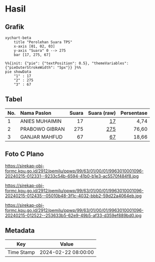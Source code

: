# Hasil

## Grafik

```mermaid
xychart-beta
    title "Perolehan Suara TPS"
    x-axis [01, 02, 03]
    y-axis "Suara" 0 --> 275
    bar [17, 275, 67]
```

```mermaid
%%{init: {"pie": {"textPosition": 0.5}, "themeVariables": {"pieOuterStrokeWidth": "5px"}} }%%
pie showData
    "1" : 17
    "2" : 275
    "3" : 67
```

## Tabel

| No. | Nama Paslon    | Suara | Suara (raw) | Persentase |
|:--- |:-------------- | -----:| -----------:| ----------:|
| 1   | ANIES MUHAIMIN | 17    | [17][p-1]   | 4,74       |
| 2   | PRABOWO GIBRAN | 275   | [275][p-2]  | 76,60      |
| 3   | GANJAR MAHFUD  | 67    | [67][p-3]   | 18,66      |


[p-1]: https://github.com/gigit-pemilu/pemilu-2024-99-luar-negeri/blob/main/pilpres/hitung-suara/sub/99-luar-negeri/sub/63-kuching-malaysia/sub/01-kuching-malaysia/sub/0001-kuching-malaysia/sub/096-ksk-091/sub/paslon-1.txt
[p-2]: https://github.com/gigit-pemilu/pemilu-2024-99-luar-negeri/blob/main/pilpres/hitung-suara/sub/99-luar-negeri/sub/63-kuching-malaysia/sub/01-kuching-malaysia/sub/0001-kuching-malaysia/sub/096-ksk-091/sub/paslon-2.txt
[p-3]: https://github.com/gigit-pemilu/pemilu-2024-99-luar-negeri/blob/main/pilpres/hitung-suara/sub/99-luar-negeri/sub/63-kuching-malaysia/sub/01-kuching-malaysia/sub/0001-kuching-malaysia/sub/096-ksk-091/sub/paslon-3.txt

## Foto C Plano

https://sirekap-obj-formc.kpu.go.id/2912/pemilu/ppwp/99/63/01/00/01/9963010001096-20240215-012331--9233c54b-6594-41b0-b1e3-ac5570f484f8.jpg

https://sirekap-obj-formc.kpu.go.id/2912/pemilu/ppwp/99/63/01/00/01/9963010001096-20240215-012435--05010b48-3f1c-4032-bbb2-59d22a4064eb.jpg

https://sirekap-obj-formc.kpu.go.id/2912/pemilu/ppwp/99/63/01/00/01/9963010001096-20240215-012522--253633b5-62e9-49b5-af33-d359ef889bd0.jpg


## Metadata

| Key        | Value               |
| ---------- | ------------------- |
| Time Stamp | 2024-02-22 08:00:00 |



